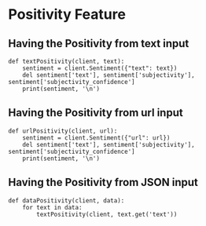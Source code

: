 # Positivity Feature

## Having the Positivity from text input
```
def textPositivity(client, text):
    sentiment = client.Sentiment({"text": text})
    del sentiment['text'], sentiment['subjectivity'], sentiment['subjectivity_confidence']
    print(sentiment, '\n')
```
## Having the Positivity from url input
```
def urlPositivity(client, url):
    sentiment = client.Sentiment({"url": url}) 
    del sentiment['text'], sentiment['subjectivity'], sentiment['subjectivity_confidence']
    print(sentiment, '\n')
```
## Having the Positivity from JSON input
```
def dataPositivity(client, data):
    for text in data:
        textPositivity(client, text.get('text')) 
```
